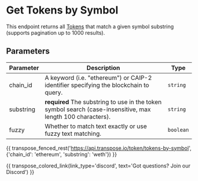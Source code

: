 # Get Tokens by Symbol

This endpoint returns all [Tokens](../models/token_model.md) that match a given symbol substring (supports pagination up to 1000 results).

## Parameters
| Parameter     | Description                                                                          | Type     | 
|---------------|--------------------------------------------------------------------------------------|----------|
| chain_id      | A keyword (i.e. "ethereum") or CAIP-2 identifier specifying the blockchain to query. | `string` | 
| substring | **required** The substring to use in the token symbol search (case-insensitive, max length 100 characters).    | `string` | 
| fuzzy | Whether to match text exactly or use fuzzy text matching.    | `boolean` | 

{{ transpose_fenced_rest('https://api.transpose.io/token/tokens-by-symbol', {'chain_id': 'ethereum', 'substring': 'weth'}) }}

{{ transpose_colored_link(link_type='discord', text='Got questions?  Join our Discord') }}
